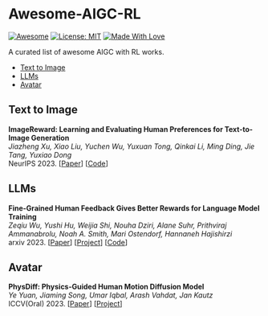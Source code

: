 # Awesome-AIGC-RL

[![Awesome](https://cdn.rawgit.com/sindresorhus/awesome/d7305f38d29fed78fa85652e3a63e154dd8e8829/media/badge.svg)](https://github.com/fengshiwest/Awesome-Motion-Diffusion-Models) 
[![License: MIT](https://img.shields.io/badge/License-MIT-green.svg)](https://opensource.org/licenses/MIT)
[![Made With Love](https://img.shields.io/badge/Made%20With-Love-red.svg)](https://github.com/chetanraj/awesome-github-badges)

A curated list of awesome AIGC with RL works.
- [Text to Image](#text-to-image)
- [LLMs](#llms)
- [Avatar](#avatar)

## Text to Image
**ImageReward: Learning and Evaluating Human Preferences for Text-to-Image Generation** \
*Jiazheng Xu, Xiao Liu, Yuchen Wu, Yuxuan Tong, Qinkai Li, Ming Ding, Jie Tang, Yuxiao Dong* \
NeurIPS 2023. [[Paper](https://arxiv.org/abs/2304.05977)] [[Code](https://github.com/THUDM/ImageReward)] 

## LLMs
**Fine-Grained Human Feedback Gives Better Rewards for Language Model Training** \
*Zeqiu Wu, Yushi Hu, Weijia Shi, Nouha Dziri, Alane Suhr, Prithviraj Ammanabrolu, Noah A. Smith, Mari Ostendorf, Hannaneh Hajishirzi* \
arxiv 2023. [[Paper](https://arxiv.org/abs/2306.01693)] [[Project](https://finegrainedrlhf.github.io/)] 
[[Code](https://github.com/allenai/FineGrainedRLHF)] 
## Avatar
**PhysDiff: Physics-Guided Human Motion Diffusion Model** \
*Ye Yuan, Jiaming Song, Umar Iqbal, Arash Vahdat, Jan Kautz* \
ICCV(Oral) 2023. [[Paper](https://openaccess.thecvf.com/content/ICCV2023/html/Yuan_PhysDiff_Physics-Guided_Human_Motion_Diffusion_Model_ICCV_2023_paper.html)] [[Project](https://nvlabs.github.io/PhysDiff/)] 
